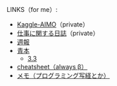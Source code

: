 LINKS（for me）:

- [Kaggle-AIMO](https://github.com/shirakurak/kaggle-ai-mathematical-olympiad-progress-prize-1)（private）
- [仕事に関する日誌](https://github.com/shirakurak/wced_kiloque/issues/53)（private）
- [週報](https://github.com/shirakurak/pipe/blob/main/09_Kaggle/Kaggle%E9%83%A8/%E9%80%B1%E5%A0%B1.md)
- [青本](https://github.com/shirakurak/pipe/tree/main/09_Kaggle/Kaggle%E9%83%A8/%E9%9D%92%E6%9C%AC)
  - [3.3](https://github.com/shirakurak/wced_kiloque/blob/master/%E9%9D%92%E6%9C%AC/3_3.md)
- [cheatsheet（always β）](https://github.com/shirakurak/pipe/blob/main/08_cheatsheet/README.md)
- [メモ（プログラミング写経とか）](https://github.com/shirakurak/kaggle-ai-mathematical-olympiad-progress-prize-1/issues/2)
